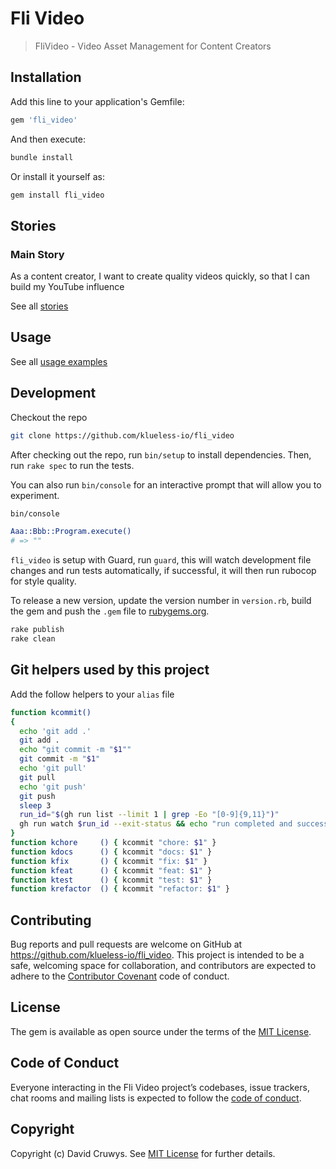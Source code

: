 # Fli Video

> FliVideo - Video Asset Management for Content Creators

## Installation

Add this line to your application's Gemfile:

```ruby
gem 'fli_video'
```

And then execute:

```bash
bundle install
```

Or install it yourself as:

```bash
gem install fli_video
```

## Stories

### Main Story

As a content creator, I want to create quality videos quickly, so that I can build my YouTube influence

See all [stories](./STORIES.md)


## Usage

See all [usage examples](./USAGE.md)



## Development

Checkout the repo

```bash
git clone https://github.com/klueless-io/fli_video
```

After checking out the repo, run `bin/setup` to install dependencies. Then, run `rake spec` to run the tests. 

You can also run `bin/console` for an interactive prompt that will allow you to experiment.

```bash
bin/console

Aaa::Bbb::Program.execute()
# => ""
```

`fli_video` is setup with Guard, run `guard`, this will watch development file changes and run tests automatically, if successful, it will then run rubocop for style quality.

To release a new version, update the version number in `version.rb`, build the gem and push the `.gem` file to [rubygems.org](https://rubygems.org).

```bash
rake publish
rake clean
```

## Git helpers used by this project

Add the follow helpers to your `alias` file

```bash
function kcommit()
{
  echo 'git add .'
  git add .
  echo "git commit -m "$1""
  git commit -m "$1"
  echo 'git pull'
  git pull
  echo 'git push'
  git push
  sleep 3
  run_id="$(gh run list --limit 1 | grep -Eo "[0-9]{9,11}")"
  gh run watch $run_id --exit-status && echo "run completed and successful" && git pull && git tag | sort -V | tail -1
}
function kchore     () { kcommit "chore: $1" }
function kdocs      () { kcommit "docs: $1" }
function kfix       () { kcommit "fix: $1" }
function kfeat      () { kcommit "feat: $1" }
function ktest      () { kcommit "test: $1" }
function krefactor  () { kcommit "refactor: $1" }
```

## Contributing

Bug reports and pull requests are welcome on GitHub at https://github.com/klueless-io/fli_video. This project is intended to be a safe, welcoming space for collaboration, and contributors are expected to adhere to the [Contributor Covenant](http://contributor-covenant.org) code of conduct.

## License

The gem is available as open source under the terms of the [MIT License](https://opensource.org/licenses/MIT).

## Code of Conduct

Everyone interacting in the Fli Video project’s codebases, issue trackers, chat rooms and mailing lists is expected to follow the [code of conduct](https://github.com/klueless-io/fli_video/blob/master/CODE_OF_CONDUCT.md).

## Copyright

Copyright (c) David Cruwys. See [MIT License](LICENSE.txt) for further details.
